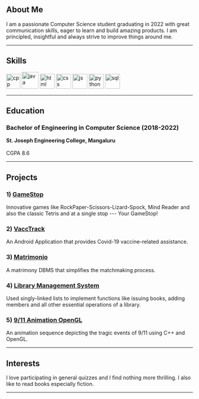 ## About Me

I am a passionate Computer Science student graduating in 2022 with great communication
skills, eager to learn and build amazing products. I am principled, insightful and always
strive to improve things around me.

---

## Skills

<p align='left'>
  <img src="https://upload.wikimedia.org/wikipedia/commons/1/18/ISO_C%2B%2B_Logo.svg" alt="cpp" width="38" height="40">
  <img src="https://cdn-icons-png.flaticon.com/512/5968/5968282.png" alt="java" height="45">
  <img src="https://upload.wikimedia.org/wikipedia/commons/thumb/6/61/HTML5_logo_and_wordmark.svg/2048px-HTML5_logo_and_wordmark.svg.png" alt="html"  height="40">
  <img src='https://upload.wikimedia.org/wikipedia/commons/thumb/d/d5/CSS3_logo_and_wordmark.svg/1200px-CSS3_logo_and_wordmark.svg.png' alt="css" height="40">
  <img src='https://upload.wikimedia.org/wikipedia/commons/6/6a/JavaScript-logo.png' height='40' width='auto' alt="js">
  <img src="https://upload.wikimedia.org/wikipedia/commons/c/c3/Python-logo-notext.svg" alt="python" width="40" height="40">
  <img src="https://cdn-icons-png.flaticon.com/512/919/919836.png" alt="sql" height="40">
  

</p>

---


## Education

### Bachelor of Engineering in Computer Science (2018-2022)
**St. Joseph Engineering College, Mangaluru** <br><br>
CGPA 8.6

---
## Projects
### 1) <a href="https://your-game-stop.netlify.app/"> GameStop </a>
 Innovative games like RockPaper-Scissors-Lizard-Spock, Mind Reader and also the classic Tetris and at a single stop --- Your GameStop!
### 2) <a href="https://github.com/reneda/VaccTrack/blob/master/README.md">VaccTrack</a>
 An Android Application that provides Covid-19 vaccine-related assistance.
### 3) <a href="https://github.com/reneda/Matrimonial-Management-System/blob/main/README.md">Matrimonio</a>
 A matrimony DBMS that simplifies the matchmaking process.
### 4) <a href="https://github.com/reneda/library-management-in-c">Library Management System</a>
 Used singly-linked lists to implement functions like issuing books, adding members and all other essential operations of a library.
### 5) <a href="https://github.com/reneda/9-11-Animation-OpenGL">9/11 Animation OpenGL</a>
 An animation sequence depicting the tragic events of 9/11 using C++ and OpenGL.

---  
                                                                                                                     
## Interests
I love participating in general quizzes and I find nothing more thrilling. 
I also like to read books especially fiction.

---
